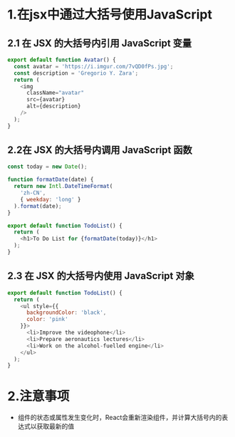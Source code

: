 # 1.在jsx中通过大括号使用JavaScript
## 2.1 在 JSX 的大括号内引用 JavaScript 变量
```js
export default function Avatar() {
  const avatar = 'https://i.imgur.com/7vQD0fPs.jpg';
  const description = 'Gregorio Y. Zara';
  return (
    <img
      className="avatar"
      src={avatar}
      alt={description}
    />
  );
}
```
## 2.2在 JSX 的大括号内调用 JavaScript 函数
```js
const today = new Date();

function formatDate(date) {
  return new Intl.DateTimeFormat(
    'zh-CN',
    { weekday: 'long' }
  ).format(date);
}

export default function TodoList() {
  return (
    <h1>To Do List for {formatDate(today)}</h1>
  );
}
```
## 2.3 在 JSX 的大括号内使用 JavaScript 对象
```js
export default function TodoList() {
  return (
    <ul style={{
      backgroundColor: 'black',
      color: 'pink'
    }}>
      <li>Improve the videophone</li>
      <li>Prepare aeronautics lectures</li>
      <li>Work on the alcohol-fuelled engine</li>
    </ul>
  );
}
```
# 2.注意事项
* 组件的状态或属性发生变化时，React会重新渲染组件，并计算大括号内的表达式以获取最新的值